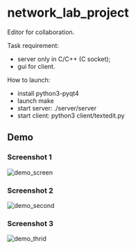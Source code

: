 # network_lab_project
Editor for collaboration. 

Task requirement:
* server only in C/C++ (C socket);
* gui for client.

How to launch:
* install python3-pyqt4
* launch make
* start server: ./server/server
* start client: python3 client/textedit.py

## Demo 
### Screenshot 1
![demo_screen](https://user-images.githubusercontent.com/32968460/34411660-63ba9440-ebd8-11e7-8215-6958b7eef73e.png)

### Screenshot 2
![demo_second](https://user-images.githubusercontent.com/32968460/34445288-1004c298-ecd3-11e7-8870-4c83416571fd.png)

### Screenshot 3
![demo_thrid](https://user-images.githubusercontent.com/32968460/34482638-8af9e4a4-efb9-11e7-8eb7-9f56e03d0914.png)
